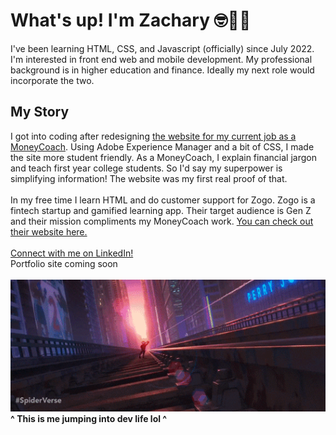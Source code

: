 <h1>What's up! I'm Zachary 🤓👋🏾</h1>
I've been learning HTML, CSS, and Javascript (officially) since July 2022. I'm interested in front end web and mobile development. My professional background is in higher education and finance. Ideally my next role would incorporate the two.
<br>
<h2>My Story</h2>
I got into coding after redesigning <a href="https://ou.edu/moneycoach">the website for my current job as a MoneyCoach</a>. Using Adobe Experience Manager and a bit of CSS, I made the site more student friendly. As a MoneyCoach, I explain financial jargon and teach first year college students. So I'd say my superpower is simplifying information! The website was my first real proof of that.
<br>
<br>In my free time I learn HTML and do customer support for Zogo. Zogo is a fintech startup and gamified learning app. Their target audience is Gen Z and their mission compliments my MoneyCoach work. <a href="https://zogo.com"> You can check out their website here.</a>
<br>
<br>
<a href="https://www.Linkedin.com/in/zacharyjpeter94">Connect with me on LinkedIn!</a>
<br>
Portfolio site coming soon
<br>
<br>
<img src="https://github.com/Zacharyjpeter/Zacharyjpeter/blob/main/mmswing.gif?raw=true" width="750" class="center"/>
<strong>^ This is me jumping into dev life lol ^</strong>
<!---
Zacharyjpeter/Zacharyjpeter is a ✨ special ✨ repository because its `README.md` (this file) appears on your GitHub profile.
You can click the Preview link to take a look at your changes.
--->
